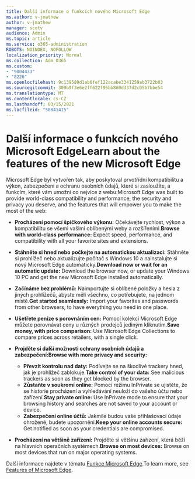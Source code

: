 ```yaml
---
title: Další informace o funkcích nového Microsoft Edge
ms.author: v-jmathew
author: v-jmathew
manager: scotv
audience: Admin
ms.topic: article
ms.service: o365-administration
ROBOTS: NOINDEX, NOFOLLOW
localization_priority: Normal
ms.collection: Adm_O365
ms.custom:
- "9004433"
- "8226"
ms.openlocfilehash: 9c139589d1ab6fef122acabe3341259ab3722b03
ms.sourcegitcommit: 309b9f3e6e2ff622f95bb860d337d2c05b7bbe54
ms.translationtype: MT
ms.contentlocale: cs-CZ
ms.lasthandoff: 03/15/2021
ms.locfileid: "50841415"
---
```

# <a name="learn-about-the-features-of-the-new-microsoft-edge"></a><span data-ttu-id="1df90-102">Další informace o funkcích nového Microsoft Edge</span><span class="sxs-lookup"><span data-stu-id="1df90-102">Learn about the features of the new Microsoft Edge</span></span>

<span data-ttu-id="1df90-103">Microsoft Edge byl vytvořen tak, aby poskytoval prvotřídní kompatibilitu a výkon, zabezpečení a ochranu osobních údajů, které si zasloužíte, a funkcím, které vám umožní co nejvíce z webu:</span><span class="sxs-lookup"><span data-stu-id="1df90-103">Microsoft Edge was built to provide world-class compatibility and performance, the security and privacy you deserve, and the features that will empower you to make the most of the web:</span></span>

- <span data-ttu-id="1df90-104">**Procházení pomocí špičkového výkonu:** Očekávejte rychlost, výkon a kompatibilitu se všemi vašimi oblíbenými weby a rozšířeními.</span><span class="sxs-lookup"><span data-stu-id="1df90-104">**Browse with world-class performance:** Expect speed, performance, and compatibility with all your favorite sites and extensions.</span></span>
- <span data-ttu-id="1df90-105">**Stáhněte si hned nebo počkejte na automatickou aktualizaci:** Stáhněte si prohlížeč nebo aktualizujte počítač s Windows 10 a nainstalujte si nový Microsoft Edge automaticky.</span><span class="sxs-lookup"><span data-stu-id="1df90-105">**Download now or wait for an automatic update:** Download the browser now, or update your Windows 10 PC and get the new Microsoft Edge installed automatically.</span></span>
- <span data-ttu-id="1df90-106">**Začínáme bez problémů:** Naimportujte si oblíbené položky a hesla z jiných prohlížečů, abyste měli všechno, co potřebujete, na jednom místě.</span><span class="sxs-lookup"><span data-stu-id="1df90-106">**Get started seamlessly:** Import your favorites and passwords from other browsers, to have everything you need in one place.</span></span>
- <span data-ttu-id="1df90-107">**Ušetřete peníze s porovnáním cen:** Pomocí kolekcí Microsoft Edge můžete porovnávat ceny u různých prodejců jediným kliknutím.</span><span class="sxs-lookup"><span data-stu-id="1df90-107">**Save money, with price comparison:** Use Microsoft Edge Collections to compare prices across retailers, with a single click.</span></span>
- <span data-ttu-id="1df90-108">**Projděte si další možnosti ochrany osobních údajů a zabezpečení:**</span><span class="sxs-lookup"><span data-stu-id="1df90-108">**Browse with more privacy and security:**</span></span>
  - <span data-ttu-id="1df90-109">**Převzít kontrolu nad daty:** Podívejte se na škodlivé trackery hned, jak je prohlížeč zablokuje.</span><span class="sxs-lookup"><span data-stu-id="1df90-109">**Take control of your data:** See malicious trackers as soon as they get blocked by the browser.</span></span>
  - <span data-ttu-id="1df90-110">**Zůstaňte v soukromí online:** Pomocí režimu InPrivate se ujistěte, že se historie procházení a vyhledávání neuloží do vašeho účtu nebo zařízení.</span><span class="sxs-lookup"><span data-stu-id="1df90-110">**Stay private online:** Use InPrivate mode to ensure that your browsing history and searches are not saved to your account or device.</span></span>
  - <span data-ttu-id="1df90-111">**Zabezpečení online účtů:** Jakmile budou vaše přihlašovací údaje ohrožené, budete upozorněni.</span><span class="sxs-lookup"><span data-stu-id="1df90-111">**Keep your online accounts secure:** Get notified as soon as your credentials are compromised.</span></span>

- <span data-ttu-id="1df90-112">**Procházení na většině zařízení:** Projděte si většinu zařízení, která běží na hlavních operačních systémech.</span><span class="sxs-lookup"><span data-stu-id="1df90-112">**Browse on most devices:** Browse on most devices that run on major operating systems.</span></span>

<span data-ttu-id="1df90-113">Další informace najdete v tématu [Funkce Microsoft Edge](https://go.microsoft.com/fwlink/?linkid=2146817).</span><span class="sxs-lookup"><span data-stu-id="1df90-113">To learn more, see [Features of Microsoft Edge](https://go.microsoft.com/fwlink/?linkid=2146817).</span></span>
